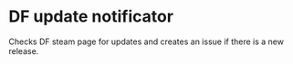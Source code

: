 # DF update notificator

Checks DF steam page for updates and creates an issue if there is a new release.

